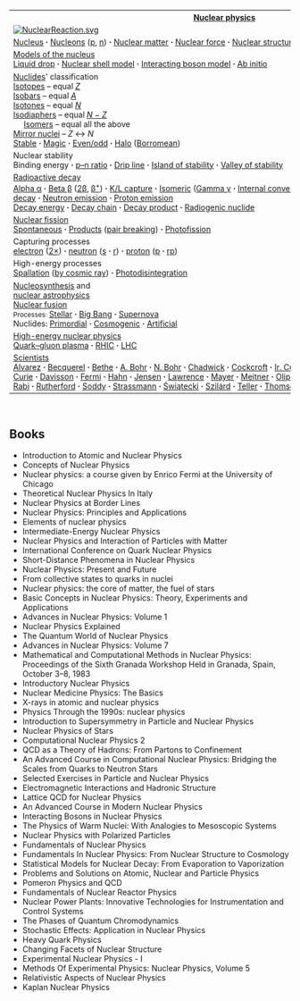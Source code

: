 <table class="vertical-navbox nowraplinks">
<tbody>
<tr>
<th><a title="Nuclear physics" href="https://en.wikipedia.org/wiki/Nuclear_physics">Nuclear physics</a></th>
</tr>
<tr>
<td><a class="image" href="200px-NuclearReaction.svg.png"><img src="200px-NuclearReaction.svg.png" srcset="200px-NuclearReaction.svg.png" alt="NuclearReaction.svg" width="200" height="139" data-file-width="488" data-file-height="338" /></a></td>
</tr>
<tr>
<td><a title="Atomic nucleus" href="https://en.wikipedia.org/wiki/Atomic_nucleus">Nucleus</a>&nbsp;<strong>&middot;</strong>&nbsp;<a title="Nucleon" href="https://en.wikipedia.org/wiki/Nucleon">Nucleons</a>&nbsp;(<a title="Proton" href="https://en.wikipedia.org/wiki/Proton">p</a>,&nbsp;<a title="Neutron" href="https://en.wikipedia.org/wiki/Neutron">n</a>)&nbsp;<strong>&middot;</strong>&nbsp;<a title="Nuclear matter" href="https://en.wikipedia.org/wiki/Nuclear_matter">Nuclear matter</a>&nbsp;<strong>&middot;</strong>&nbsp;<a title="Nuclear force" href="https://en.wikipedia.org/wiki/Nuclear_force">Nuclear force</a>&nbsp;<strong>&middot;</strong>&nbsp;<a title="Nuclear structure" href="https://en.wikipedia.org/wiki/Nuclear_structure">Nuclear structure</a>&nbsp;<strong>&middot;</strong>&nbsp;<a title="Nuclear reaction" href="https://en.wikipedia.org/wiki/Nuclear_reaction">Nuclear reaction</a></td>
</tr>
<tr>
<td>
<div id="NavFrame1" class="NavFrame collapsed">
<div class="NavHead"><a class="mw-redirect" title="Nuclear model" href="https://en.wikipedia.org/wiki/Nuclear_model">Models of the nucleus</a></div>
<div class="NavContent"><a title="Semi-empirical mass formula" href="https://en.wikipedia.org/wiki/Semi-empirical_mass_formula">Liquid drop</a>&nbsp;<strong>&middot;</strong>&nbsp;<a title="Nuclear shell model" href="https://en.wikipedia.org/wiki/Nuclear_shell_model">Nuclear shell model</a>&nbsp;<strong>&middot;</strong>&nbsp;<a title="Interacting boson model" href="https://en.wikipedia.org/wiki/Interacting_boson_model">Interacting boson model</a>&nbsp;<strong>&middot;</strong>&nbsp;<a title="Ab initio methods (nuclear physics)" href="https://en.wikipedia.org/wiki/Ab_initio_methods_(nuclear_physics)">Ab initio</a></div>
</div>
</td>
</tr>
<tr>
<td>
<div id="NavFrame2" class="NavFrame collapsed">
<div class="NavHead"><a title="Nuclide" href="https://en.wikipedia.org/wiki/Nuclide">Nuclides</a>' classification</div>
<div class="NavContent"><a title="Isotope" href="https://en.wikipedia.org/wiki/Isotope">Isotopes</a>&nbsp;&ndash; equal&nbsp;<a title="Atomic number" href="https://en.wikipedia.org/wiki/Atomic_number"><em>Z</em></a><br /><a title="Isobar (nuclide)" href="https://en.wikipedia.org/wiki/Isobar_(nuclide)">Isobars</a>&nbsp;&ndash; equal&nbsp;<a title="Mass number" href="https://en.wikipedia.org/wiki/Mass_number"><em>A</em></a><br /><a title="Isotone" href="https://en.wikipedia.org/wiki/Isotone">Isotones</a>&nbsp;&ndash; equal&nbsp;<a title="Neutron number" href="https://en.wikipedia.org/wiki/Neutron_number"><em>N</em></a><br /><a class="mw-redirect" title="Isodiapher" href="https://en.wikipedia.org/wiki/Isodiapher">Isodiaphers</a>&nbsp;&ndash; equal&nbsp;<a class="mw-redirect" title="Neutron excess" href="https://en.wikipedia.org/wiki/Neutron_excess"><em>N</em>&nbsp;&minus;&nbsp;<em>Z</em></a><br />&nbsp;&nbsp;&nbsp;&nbsp;&nbsp;<a title="Nuclear isomer" href="https://en.wikipedia.org/wiki/Nuclear_isomer">Isomers</a>&nbsp;&ndash; equal all the above<br /><a title="Mirror nuclei" href="https://en.wikipedia.org/wiki/Mirror_nuclei">Mirror nuclei</a>&nbsp;&ndash;&nbsp;<em>Z</em>&nbsp;&harr;&nbsp;<em>N</em><br /><a class="mw-redirect" title="Stable isotope" href="https://en.wikipedia.org/wiki/Stable_isotope">Stable</a>&nbsp;<strong>&middot;</strong>&nbsp;<a title="Magic number (physics)" href="https://en.wikipedia.org/wiki/Magic_number_(physics)">Magic</a>&nbsp;<strong>&middot;</strong>&nbsp;<a title="Even and odd atomic nuclei" href="https://en.wikipedia.org/wiki/Even_and_odd_atomic_nuclei">Even/odd</a>&nbsp;<strong>&middot;</strong>&nbsp;<a title="Halo nucleus" href="https://en.wikipedia.org/wiki/Halo_nucleus">Halo</a>&nbsp;(<a title="Borromean nucleus" href="https://en.wikipedia.org/wiki/Borromean_nucleus">Borromean</a>)</div>
</div>
</td>
</tr>
<tr>
<td>
<div id="NavFrame3" class="NavFrame collapsed">
<div class="NavHead">Nuclear stability</div>
<div class="NavContent"><a class="mw-selflink selflink">Binding energy</a>&nbsp;<strong>&middot;</strong>&nbsp;<a class="mw-redirect" title="Proton&ndash;neutron ratio" href="https://en.wikipedia.org/wiki/Proton%E2%80%93neutron_ratio">p&ndash;n ratio</a>&nbsp;<strong>&middot;</strong>&nbsp;<a title="Nuclear drip line" href="https://en.wikipedia.org/wiki/Nuclear_drip_line">Drip line</a>&nbsp;<strong>&middot;</strong>&nbsp;<a title="Island of stability" href="https://en.wikipedia.org/wiki/Island_of_stability">Island of stability</a>&nbsp;<strong>&middot;</strong>&nbsp;<a title="Valley of stability" href="https://en.wikipedia.org/wiki/Valley_of_stability">Valley of stability</a></div>
</div>
</td>
</tr>
<tr>
<td>
<div id="NavFrame4" class="NavFrame collapsed">
<div class="NavHead"><a title="Radioactive decay" href="https://en.wikipedia.org/wiki/Radioactive_decay">Radioactive decay</a></div>
<div class="NavContent"><a title="Alpha decay" href="https://en.wikipedia.org/wiki/Alpha_decay">Alpha&nbsp;&alpha;</a>&nbsp;<strong>&middot;</strong>&nbsp;<a title="Beta decay" href="https://en.wikipedia.org/wiki/Beta_decay">Beta&nbsp;&beta;</a>&nbsp;(<a title="Double beta decay" href="https://en.wikipedia.org/wiki/Double_beta_decay">2&beta;</a>,&nbsp;<a title="Positron emission" href="https://en.wikipedia.org/wiki/Positron_emission">&beta;<sup>+</sup></a>)&nbsp;<strong>&middot;</strong>&nbsp;<a title="Electron capture" href="https://en.wikipedia.org/wiki/Electron_capture">K/L&nbsp;capture</a>&nbsp;<strong>&middot;</strong>&nbsp;<a class="mw-redirect" title="Isomeric transition" href="https://en.wikipedia.org/wiki/Isomeric_transition">Isomeric</a>&nbsp;(<a title="Gamma ray" href="https://en.wikipedia.org/wiki/Gamma_ray">Gamma &gamma;</a>&nbsp;<strong>&middot;</strong>&nbsp;<a title="Internal conversion" href="https://en.wikipedia.org/wiki/Internal_conversion">Internal conversion</a>)&nbsp;<strong>&middot;</strong>&nbsp;<a title="Spontaneous fission" href="https://en.wikipedia.org/wiki/Spontaneous_fission">Spontaneous fission</a>&nbsp;<strong>&middot;</strong>&nbsp;<a title="Cluster decay" href="https://en.wikipedia.org/wiki/Cluster_decay">Cluster decay</a>&nbsp;<strong>&middot;</strong>&nbsp;<a title="Neutron emission" href="https://en.wikipedia.org/wiki/Neutron_emission">Neutron emission</a>&nbsp;<strong>&middot;</strong>&nbsp;<a title="Proton emission" href="https://en.wikipedia.org/wiki/Proton_emission">Proton emission</a>
<div><a title="Decay energy" href="https://en.wikipedia.org/wiki/Decay_energy">Decay energy</a>&nbsp;<strong>&middot;</strong>&nbsp;<a title="Decay chain" href="https://en.wikipedia.org/wiki/Decay_chain">Decay chain</a>&nbsp;<strong>&middot;</strong>&nbsp;<a title="Decay product" href="https://en.wikipedia.org/wiki/Decay_product">Decay product</a>&nbsp;<strong>&middot;</strong>&nbsp;<a title="Radiogenic nuclide" href="https://en.wikipedia.org/wiki/Radiogenic_nuclide">Radiogenic nuclide</a></div>
</div>
</div>
</td>
</tr>
<tr>
<td>
<div id="NavFrame5" class="NavFrame collapsed">
<div class="NavHead"><a title="Nuclear fission" href="https://en.wikipedia.org/wiki/Nuclear_fission">Nuclear fission</a></div>
<div class="NavContent"><a title="Spontaneous fission" href="https://en.wikipedia.org/wiki/Spontaneous_fission">Spontaneous</a>&nbsp;<strong>&middot;</strong>&nbsp;<a title="Nuclear fission product" href="https://en.wikipedia.org/wiki/Nuclear_fission_product">Products</a>&nbsp;(<a title="Nucleon pair breaking in fission" href="https://en.wikipedia.org/wiki/Nucleon_pair_breaking_in_fission">pair breaking</a>)&nbsp;<strong>&middot;</strong>&nbsp;<a title="Photofission" href="https://en.wikipedia.org/wiki/Photofission">Photofission</a></div>
</div>
</td>
</tr>
<tr>
<td>
<div id="NavFrame6" class="NavFrame collapsed">
<div class="NavHead">Capturing processes</div>
<div class="NavContent"><a title="Electron capture" href="https://en.wikipedia.org/wiki/Electron_capture">electron</a>&nbsp;(<a title="Double electron capture" href="https://en.wikipedia.org/wiki/Double_electron_capture">2&times;</a>)&nbsp;<strong>&middot;</strong>&nbsp;<a title="Neutron capture" href="https://en.wikipedia.org/wiki/Neutron_capture">neutron</a>&nbsp;(<a title="S-process" href="https://en.wikipedia.org/wiki/S-process">s</a>&nbsp;<strong>&middot;</strong>&nbsp;<a title="R-process" href="https://en.wikipedia.org/wiki/R-process">r</a>)&nbsp;<strong>&middot;</strong>&nbsp;<a title="Proton capture" href="https://en.wikipedia.org/wiki/Proton_capture">proton</a>&nbsp;(<a title="P-process" href="https://en.wikipedia.org/wiki/P-process">p</a>&nbsp;<strong>&middot;</strong>&nbsp;<a title="Rp-process" href="https://en.wikipedia.org/wiki/Rp-process">rp</a>)</div>
</div>
</td>
</tr>
<tr>
<td>
<div id="NavFrame7" class="NavFrame collapsed">
<div class="NavHead">High-energy processes</div>
<div class="NavContent"><a title="Spallation" href="https://en.wikipedia.org/wiki/Spallation">Spallation</a>&nbsp;(<a title="Cosmic ray spallation" href="https://en.wikipedia.org/wiki/Cosmic_ray_spallation">by cosmic ray</a>)&nbsp;<strong>&middot;</strong>&nbsp;<a title="Photodisintegration" href="https://en.wikipedia.org/wiki/Photodisintegration">Photodisintegration</a></div>
</div>
</td>
</tr>
<tr>
<td>
<div id="NavFrame8" class="NavFrame collapsed">
<div class="NavHead"><a title="Nucleosynthesis" href="https://en.wikipedia.org/wiki/Nucleosynthesis">Nucleosynthesis</a>&nbsp;and<br /><a title="Nuclear astrophysics" href="https://en.wikipedia.org/wiki/Nuclear_astrophysics">nuclear astrophysics</a></div>
<div class="NavContent"><a title="Nuclear fusion" href="https://en.wikipedia.org/wiki/Nuclear_fusion">Nuclear fusion</a><br /><small>Processes:</small>&nbsp;<a title="Stellar nucleosynthesis" href="https://en.wikipedia.org/wiki/Stellar_nucleosynthesis">Stellar</a>&nbsp;<strong>&middot;</strong>&nbsp;<a title="Big Bang nucleosynthesis" href="https://en.wikipedia.org/wiki/Big_Bang_nucleosynthesis">Big Bang</a>&nbsp;<strong>&middot;</strong>&nbsp;<a title="Supernova nucleosynthesis" href="https://en.wikipedia.org/wiki/Supernova_nucleosynthesis">Supernova</a><br />Nuclides:&nbsp;<a title="Primordial nuclide" href="https://en.wikipedia.org/wiki/Primordial_nuclide">Primordial</a>&nbsp;<strong>&middot;</strong>&nbsp;<a title="Cosmogenic nuclide" href="https://en.wikipedia.org/wiki/Cosmogenic_nuclide">Cosmogenic</a>&nbsp;<strong>&middot;</strong>&nbsp;<a title="Synthetic element" href="https://en.wikipedia.org/wiki/Synthetic_element">Artificial</a></div>
</div>
</td>
</tr>
<tr>
<td>
<div id="NavFrame9" class="NavFrame collapsed">
<div class="NavHead"><a title="High-energy nuclear physics" href="https://en.wikipedia.org/wiki/High-energy_nuclear_physics">High-energy nuclear physics</a></div>
<div class="NavContent"><a title="Quark&ndash;gluon plasma" href="https://en.wikipedia.org/wiki/Quark%E2%80%93gluon_plasma">Quark&ndash;gluon plasma</a>&nbsp;<strong>&middot;</strong>&nbsp;<a title="Relativistic Heavy Ion Collider" href="https://en.wikipedia.org/wiki/Relativistic_Heavy_Ion_Collider">RHIC</a>&nbsp;<strong>&middot;</strong>&nbsp;<a title="Large Hadron Collider" href="https://en.wikipedia.org/wiki/Large_Hadron_Collider">LHC</a></div>
</div>
</td>
</tr>
<tr>
<td>
<div id="NavFrame10" class="NavFrame collapsed">
<div class="NavHead"><a title="Category:Nuclear physicists" href="https://en.wikipedia.org/wiki/Category:Nuclear_physicists">Scientists</a></div>
<div class="NavContent"><a title="Luis Walter Alvarez" href="https://en.wikipedia.org/wiki/Luis_Walter_Alvarez">Alvarez</a>&nbsp;<strong>&middot;</strong>&nbsp;<a title="Henri Becquerel" href="https://en.wikipedia.org/wiki/Henri_Becquerel">Becquerel</a>&nbsp;<strong>&middot;</strong>&nbsp;<a title="Hans Bethe" href="https://en.wikipedia.org/wiki/Hans_Bethe">Bethe</a>&nbsp;<strong>&middot;</strong>&nbsp;<a title="Aage Bohr" href="https://en.wikipedia.org/wiki/Aage_Bohr">A.&nbsp;Bohr</a>&nbsp;<strong>&middot;</strong>&nbsp;<a title="Niels Bohr" href="https://en.wikipedia.org/wiki/Niels_Bohr">N.&nbsp;Bohr</a>&nbsp;<strong>&middot;</strong>&nbsp;<a title="James Chadwick" href="https://en.wikipedia.org/wiki/James_Chadwick">Chadwick</a>&nbsp;<strong>&middot;</strong>&nbsp;<a title="John Cockcroft" href="https://en.wikipedia.org/wiki/John_Cockcroft">Cockcroft</a>&nbsp;<strong>&middot;</strong>&nbsp;<a title="Ir&egrave;ne Joliot-Curie" href="https://en.wikipedia.org/wiki/Ir%C3%A8ne_Joliot-Curie">Ir.&nbsp;Curie</a>&nbsp;<strong>&middot;</strong>&nbsp;<a title="Fr&eacute;d&eacute;ric Joliot-Curie" href="https://en.wikipedia.org/wiki/Fr%C3%A9d%C3%A9ric_Joliot-Curie">Fr.&nbsp;Curie</a>&nbsp;<strong>&middot;</strong>&nbsp;<a title="Pierre Curie" href="https://en.wikipedia.org/wiki/Pierre_Curie">Pi.&nbsp;Curie</a>&nbsp;<strong>&middot;</strong>&nbsp;<a title="Marie Curie" href="https://en.wikipedia.org/wiki/Marie_Curie">Skłodowska-Curie</a>&nbsp;<strong>&middot;</strong>&nbsp;<a title="Clinton Davisson" href="https://en.wikipedia.org/wiki/Clinton_Davisson">Davisson</a>&nbsp;<strong>&middot;</strong>&nbsp;<a title="Enrico Fermi" href="https://en.wikipedia.org/wiki/Enrico_Fermi">Fermi</a>&nbsp;<strong>&middot;</strong>&nbsp;<a title="Otto Hahn" href="https://en.wikipedia.org/wiki/Otto_Hahn">Hahn</a>&nbsp;<strong>&middot;</strong>&nbsp;<a title="J. Hans D. Jensen" href="https://en.wikipedia.org/wiki/J._Hans_D._Jensen">Jensen</a>&nbsp;<strong>&middot;</strong>&nbsp;<a title="Ernest Lawrence" href="https://en.wikipedia.org/wiki/Ernest_Lawrence">Lawrence</a>&nbsp;<strong>&middot;</strong>&nbsp;<a class="mw-redirect" title="Maria Goeppert-Mayer" href="https://en.wikipedia.org/wiki/Maria_Goeppert-Mayer">Mayer</a>&nbsp;<strong>&middot;</strong>&nbsp;<a title="Lise Meitner" href="https://en.wikipedia.org/wiki/Lise_Meitner">Meitner</a>&nbsp;<strong>&middot;</strong>&nbsp;<a title="Mark Oliphant" href="https://en.wikipedia.org/wiki/Mark_Oliphant">Oliphant</a>&nbsp;<strong>&middot;</strong>&nbsp;<a title="J. Robert Oppenheimer" href="https://en.wikipedia.org/wiki/J._Robert_Oppenheimer">Oppenheimer</a>&nbsp;<strong>&middot;</strong>&nbsp;<a title="Alexandru Proca" href="https://en.wikipedia.org/wiki/Alexandru_Proca">Proca</a>&nbsp;<strong>&middot;</strong>&nbsp;<a title="Edward Mills Purcell" href="https://en.wikipedia.org/wiki/Edward_Mills_Purcell">Purcell</a>&nbsp;</div>
<div class="NavContent"><a title="Isidor Isaac Rabi" href="https://en.wikipedia.org/wiki/Isidor_Isaac_Rabi">Rabi</a>&nbsp;<strong>&middot;</strong>&nbsp;<a title="Ernest Rutherford" href="https://en.wikipedia.org/wiki/Ernest_Rutherford">Rutherford</a>&nbsp;<strong>&middot;</strong>&nbsp;<a title="Frederick Soddy" href="https://en.wikipedia.org/wiki/Frederick_Soddy">Soddy</a>&nbsp;<strong>&middot;</strong>&nbsp;<a title="Fritz Strassmann" href="https://en.wikipedia.org/wiki/Fritz_Strassmann">Strassmann</a>&nbsp;<strong>&middot;</strong>&nbsp;<a title="Władysław Świątecki (physicist)" href="https://en.wikipedia.org/wiki/W%C5%82adys%C5%82aw_%C5%9Awi%C4%85tecki_(physicist)">Świątecki</a>&nbsp;<strong>&middot;</strong>&nbsp;<a class="mw-redirect" title="Le&oacute; Szil&aacute;rd" href="https://en.wikipedia.org/wiki/Le%C3%B3_Szil%C3%A1rd">Szil&aacute;rd</a>&nbsp;<strong>&middot;</strong>&nbsp;<a title="Edward Teller" href="https://en.wikipedia.org/wiki/Edward_Teller">Teller</a>&nbsp;<strong>&middot;</strong>&nbsp;<a title="J. J. Thomson" href="https://en.wikipedia.org/wiki/J._J._Thomson">Thomson</a>&nbsp;<strong>&middot;</strong>&nbsp;<a title="Ernest Walton" href="https://en.wikipedia.org/wiki/Ernest_Walton">Walton</a>&nbsp;<strong>&middot;</strong>&nbsp;<a title="Eugene Wigner" href="https://en.wikipedia.org/wiki/Eugene_Wigner">Wigner</a></div>
</div>
</td>
</tr>
</tbody>
</table>
</br>

<h2> Books </h2>

<ul>

                             

 <li><a target="_blank" href="https://github.com/manjunath5496/Nuclear-Physics-Books/blob/master/nmg(1).pdf" style="text-decoration:none;">Introduction
to Atomic and Nuclear Physics</a></li>

 <li><a target="_blank" href="https://github.com/manjunath5496/Nuclear-Physics-Books/blob/master/nmg(2).pdf" style="text-decoration:none;">Concepts of Nuclear Physics</a></li>

<li><a target="_blank" href="https://github.com/manjunath5496/Nuclear-Physics-Books/blob/master/nmg(3).pdf" style="text-decoration:none;">Nuclear physics: a course given by Enrico Fermi at the University of Chicago</a></li>
 <li><a target="_blank" href="https://github.com/manjunath5496/Nuclear-Physics-Books/blob/master/nmg(4).pdf" style="text-decoration:none;">Theoretical Nuclear Physics In Italy</a></li>                              
<li><a target="_blank" href="https://github.com/manjunath5496/Nuclear-Physics-Books/blob/master/nmg(5).pdf" style="text-decoration:none;"> Nuclear Physics at
Border Lines</a></li>
<li><a target="_blank" href="https://github.com/manjunath5496/Nuclear-Physics-Books/blob/master/nmg(6).pdf" style="text-decoration:none;">Nuclear Physics: Principles and Applications </a></li>
 <li><a target="_blank" href="https://github.com/manjunath5496/Nuclear-Physics-Books/blob/master/nmg(7).pdf" style="text-decoration:none;">Elements of nuclear physics</a></li>

 <li><a target="_blank" href="https://github.com/manjunath5496/Nuclear-Physics-Books/blob/master/nmg(8).pdf" style="text-decoration:none;">Intermediate-Energy
Nuclear Physics</a></li>
   <li><a target="_blank" href="https://github.com/manjunath5496/Nuclear-Physics-Books/blob/master/nmg(9).pdf" style="text-decoration:none;">Nuclear Physics and
Interaction of Particles with Matter</a></li>
  
   
 <li><a target="_blank" href="https://github.com/manjunath5496/Nuclear-Physics-Books/blob/master/nmg(10).pdf" style="text-decoration:none;">International Conference on
Quark Nuclear Physics</a></li>                              
<li><a target="_blank" href="https://github.com/manjunath5496/Nuclear-Physics-Books/blob/master/nmg(11).pdf" style="text-decoration:none;"> Short-Distance Phenomena
in Nuclear Physics</a></li>
<li><a target="_blank" href="https://github.com/manjunath5496/Nuclear-Physics-Books/blob/master/nmg(12).pdf" style="text-decoration:none;">Nuclear Physics:
Present and Future</a></li>
<li><a target="_blank" href="https://github.com/manjunath5496/Nuclear-Physics-Books/blob/master/nmg(13).pdf" style="text-decoration:none;">From collective states to quarks in nuclei</a></li>

<li><a target="_blank" href="https://github.com/manjunath5496/Nuclear-Physics-Books/blob/master/nmg(14).pdf" style="text-decoration:none;">Nuclear physics: the core of matter, the fuel of stars</a></li>
                              
<li><a target="_blank" href="https://github.com/manjunath5496/Nuclear-Physics-Books/blob/master/nmg(15).pdf" style="text-decoration:none;">Basic Concepts in
Nuclear Physics: Theory, Experiments and Applications</a></li>

<li><a target="_blank" href="https://github.com/manjunath5496/Nuclear-Physics-Books/blob/master/nmg(16).pdf" style="text-decoration:none;">Advances in Nuclear Physics: Volume 1</a></li>

  <li><a target="_blank" href="https://github.com/manjunath5496/Nuclear-Physics-Books/blob/master/nmg(17).pdf" style="text-decoration:none;">Nuclear Physics
Explained</a></li>   
  
<li><a target="_blank" href="https://github.com/manjunath5496/Nuclear-Physics-Books/blob/master/nmg(18).pdf" style="text-decoration:none;">The Quantum World of Nuclear Physics</a></li> 

  
<li><a target="_blank" href="https://github.com/manjunath5496/Nuclear-Physics-Books/blob/master/nmg(19).pdf" style="text-decoration:none;">Advances in Nuclear Physics: Volume 7 </a></li> 

<li><a target="_blank" href="https://github.com/manjunath5496/Nuclear-Physics-Books/blob/master/nmg(20).pdf" style="text-decoration:none;">Mathematical and Computational Methods in Nuclear Physics: Proceedings of the Sixth Granada Workshop Held in Granada, Spain, October 3–8, 1983</a></li>

<li><a target="_blank" href="https://github.com/manjunath5496/Nuclear-Physics-Books/blob/master/nmg(21).pdf" style="text-decoration:none;">Introductory Nuclear Physics</a></li>
<li><a target="_blank" href="https://github.com/manjunath5496/Nuclear-Physics-Books/blob/master/nmg(22).pdf" style="text-decoration:none;">Nuclear Medicine Physics: The Basics</a></li> 
 <li><a target="_blank" href="https://github.com/manjunath5496/Nuclear-Physics-Books/blob/master/nmg(23).pdf" style="text-decoration:none;">X-rays in atomic and nuclear physics</a></li> 
 

   <li><a target="_blank" href="https://github.com/manjunath5496/Nuclear-Physics-Books/blob/master/nmg(24).pdf" style="text-decoration:none;">Physics Through the 1990s: nuclear physics  </a></li>


<li><a target="_blank" href="https://github.com/manjunath5496/Nuclear-Physics-Books/blob/master/nmg(25).pdf" style="text-decoration:none;">Introduction to
Supersymmetry in Particle and Nuclear Physics</a></li> 

<li><a target="_blank" href="https://github.com/manjunath5496/Nuclear-Physics-Books/blob/master/nmg(26).pdf" style="text-decoration:none;">Nuclear Physics of Stars</a></li>

<li><a target="_blank" href="https://github.com/manjunath5496/Nuclear-Physics-Books/blob/master/nmg(27).pdf" style="text-decoration:none;">Computational Nuclear Physics 2</a></li>
<li><a target="_blank" href="https://github.com/manjunath5496/Nuclear-Physics-Books/blob/master/nmg(28).pdf" style="text-decoration:none;">QCD as a Theory of Hadrons: From Partons to Confinement</a></li> 
 <li><a target="_blank" href="https://github.com/manjunath5496/Nuclear-Physics-Books/blob/master/nmg(29).pdf" style="text-decoration:none;">An Advanced Course in Computational
Nuclear Physics: Bridging the Scales from Quarks to Neutron Stars</a></li> 
 

   <li><a target="_blank" href="https://github.com/manjunath5496/Nuclear-Physics-Books/blob/master/nmg(30).pdf" style="text-decoration:none;">Selected
Exercises in Particle and Nuclear Physics</a></li>



<li><a target="_blank" href="https://github.com/manjunath5496/Nuclear-Physics-Books/blob/master/nmg(31).pdf" style="text-decoration:none;">Electromagnetic Interactions and Hadronic Structure</a></li> 

<li><a target="_blank" href="https://github.com/manjunath5496/Nuclear-Physics-Books/blob/master/nmg(32).pdf" style="text-decoration:none;">Lattice QCD for
Nuclear Physics</a></li>

<li><a target="_blank" href="https://github.com/manjunath5496/Nuclear-Physics-Books/blob/master/nmg(33).pdf" style="text-decoration:none;">An Advanced Course
in Modern Nuclear Physics</a></li>
<li><a target="_blank" href="https://github.com/manjunath5496/Nuclear-Physics-Books/blob/master/nmg(34).pdf" style="text-decoration:none;">Interacting Bosons
in Nuclear Physics</a></li> 
 <li><a target="_blank" href="https://github.com/manjunath5496/Nuclear-Physics-Books/blob/master/nmg(35).pdf" style="text-decoration:none;">The Physics of Warm Nuclei: With Analogies to Mesoscopic Systems</a></li> 
 

   <li><a target="_blank" href="https://github.com/manjunath5496/Nuclear-Physics-Books/blob/master/nmg(36).pdf" style="text-decoration:none;">Nuclear Physics
with Polarized Particles</a></li>

<li><a target="_blank" href="https://github.com/manjunath5496/Nuclear-Physics-Books/blob/master/nmg(37).pdf" style="text-decoration:none;">Fundamentals
of Nuclear Physics</a></li>
<li><a target="_blank" href="https://github.com/manjunath5496/Nuclear-Physics-Books/blob/master/nmg(38).pdf" style="text-decoration:none;">Fundamentals
In Nuclear Physics: From Nuclear Structure to Cosmology</a></li> 
 <li><a target="_blank" href="https://github.com/manjunath5496/Nuclear-Physics-Books/blob/master/nmg(39).pdf" style="text-decoration:none;">Statistical Models for Nuclear Decay: From Evaporation to Vaporization</a></li> 
 

   <li><a target="_blank" href="https://github.com/manjunath5496/Nuclear-Physics-Books/blob/master/nmg(40).pdf" style="text-decoration:none;">Problems and Solutions on Atomic, Nuclear and Particle Physics</a></li>

 <li><a target="_blank" href="https://github.com/manjunath5496/Nuclear-Physics-Books/blob/master/nmg(41).pdf" style="text-decoration:none;">Pomeron Physics and QCD</a></li>


   <li><a target="_blank" href="https://github.com/manjunath5496/Nuclear-Physics-Books/blob/master/nmg(42).pdf" style="text-decoration:none;">Fundamentals of Nuclear Reactor Physics</a></li>

<li><a target="_blank" href="https://github.com/manjunath5496/Nuclear-Physics-Books/blob/master/nmg(43).pdf" style="text-decoration:none;">Nuclear Power Plants:
Innovative Technologies for Instrumentation and Control Systems</a></li>
<li><a target="_blank" href="https://github.com/manjunath5496/Nuclear-Physics-Books/blob/master/nmg(44).pdf" style="text-decoration:none;">The Phases of Quantum Chromodynamics</a></li> 
 <li><a target="_blank" href="https://github.com/manjunath5496/Nuclear-Physics-Books/blob/master/nmg(45).pdf" style="text-decoration:none;">Stochastic Effects: Application in Nuclear Physics</a></li> 
 

   <li><a target="_blank" href="https://github.com/manjunath5496/Nuclear-Physics-Books/blob/master/nmg(46).pdf" style="text-decoration:none;">Heavy Quark Physics</a></li>

 <li><a target="_blank" href="https://github.com/manjunath5496/Nuclear-Physics-Books/blob/master/nmg(47).pdf" style="text-decoration:none;">Changing Facets of Nuclear Structure</a></li>



 <li><a target="_blank" href="https://github.com/manjunath5496/Nuclear-Physics-Books/blob/master/nmg(48).pdf" style="text-decoration:none;">Experimental Nuclear Physics - I</a></li>



<li><a target="_blank" href="https://github.com/manjunath5496/Nuclear-Physics-Books/blob/master/nmg(49).pdf" style="text-decoration:none;"> Methods Of Experimental Physics: Nuclear Physics, Volume 5</a></li> 

<li><a target="_blank" href="https://github.com/manjunath5496/Nuclear-Physics-Books/blob/master/nmg(50).pdf" style="text-decoration:none;">Relativistic Aspects
of Nuclear Physics</a></li>

<li><a target="_blank" href="https://github.com/manjunath5496/Nuclear-Physics-Books/blob/master/nmg(51).pdf" style="text-decoration:none;">Kaplan Nuclear Physics</a></li>

 
 </ul>
